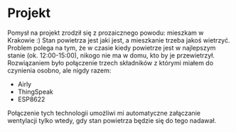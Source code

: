 # Projekt

Pomysł na projekt zrodził się z prozaicznego powodu: mieszkam w Krakowie :) Stan powietrza jest jaki jest, a mieszkanie trzeba jakoś wietrzyć. Problem polega na tym, że w czasie kiedy powietrze jest w najlepszym stanie (ok. 12:00-15:00), nikogo nie ma w domu, kto by je przewietrzył. Rozwiązaniem było połączenie trzech składników z którymi miałem do czynienia osobno, ale nigdy razem:
* Airly
* ThingSpeak
* ESP8622

Połączenie tych technologii umożliwi mi automatyczne załączanie wentylacji tylko wtedy, gdy stan powietrza będzie się do tego nadawał.
